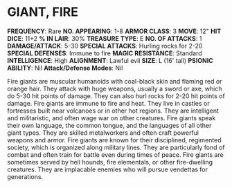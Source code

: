 # GIANT, FIRE

**FREQUENCY**: Rare
**NO. APPEARING**: 1-8
**ARMOR CLASS**: 3
**MOVE**: 12"
**HIT DICE**: 11+2
**% IN LAIR**: 30%
**TREASURE TYPE**: E
**NO. OF ATTACKS**: 1
**DAMAGE/ATTACK**: 5-30
**SPECIAL ATTACKS**: Hurling rocks for 2-20
**SPECIAL DEFENSES**: Immune to fire
**MAGIC RESISTANCE**: Standard
**INTELLIGENCE**: High
**ALIGNMENT**: Lawful evil
**SIZE**: L (16' tall)
**PSIONIC ABILITY**: Nil
**Attack/Defense Modes**: Nil

Fire giants are muscular humanoids with coal-black skin and flaming red or orange hair. They attack with huge weapons, usually a sword or axe, which do 5-30 hit points of damage. They can also hurl rocks for 2-20 hit points of damage. Fire giants are immune to fire and heat. They live in castles or fortresses built near volcanoes or in other hot regions. They are intelligent and militaristic, and often wage war on other creatures. Fire giants speak their own language, the common tongue, and the languages of all other giant types. They are skilled metalworkers and often craft powerful weapons and armor. Fire giants are known for their disciplined, regimented society, which is organized along military lines. They are particularly fond of combat and often train for battle even during times of peace. Fire giants are sometimes served by hell hounds, fire elementals, or other fire-dwelling creatures. They are implacable enemies who will pursue vendettas for generations.

